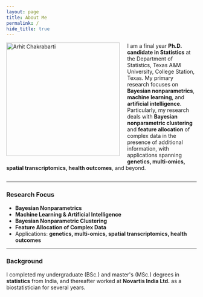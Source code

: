 ```yaml
---
layout: page
title: About Me
permalink: /
hide_title: true
---
```


<!-- Profile picture floated left -->
<img src="assets/images/Pic.jpg" alt="Arhit Chakrabarti" width="300" style="float:left; margin-right:20px; margin-bottom:10px;" />

I am a final year **Ph.D. candidate in Statistics** at the Department of Statistics, Texas A&M University, College Station, Texas. My primary research focuses on **Bayesian nonparametrics**, **machine learning**, and **artificial intelligence**. Particularly, my research deals with **Bayesian nonparametric clustering** and **feature allocation** of complex data in the presence of additional information, with applications spanning **genetics, multi-omics, spatial transcriptomics, health outcomes**, and beyond.

<div style="clear: both;"></div>

---

### Research Focus

- **Bayesian Nonparametrics**  
- **Machine Learning & Artificial Intelligence**  
- **Bayesian Nonparametric Clustering**  
- **Feature Allocation of Complex Data**  
- Applications: **genetics, multi-omics, spatial transcriptomics, health outcomes**

---

### Background

I completed my undergraduate (BSc.) and master's (MSc.) degrees in **statistics** from India, and thereafter worked at **Novartis India Ltd.** as a biostatistician for several years.
